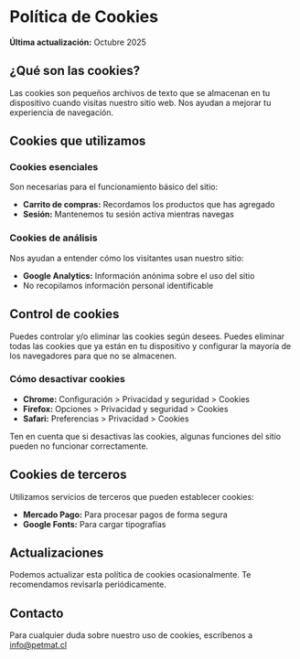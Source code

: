 # Política de Cookies

**Última actualización:** Octubre 2025

## ¿Qué son las cookies?

Las cookies son pequeños archivos de texto que se almacenan en tu dispositivo cuando visitas nuestro sitio web. Nos ayudan a mejorar tu experiencia de navegación.

## Cookies que utilizamos

### Cookies esenciales
Son necesarias para el funcionamiento básico del sitio:

- **Carrito de compras:** Recordamos los productos que has agregado
- **Sesión:** Mantenemos tu sesión activa mientras navegas

### Cookies de análisis
Nos ayudan a entender cómo los visitantes usan nuestro sitio:

- **Google Analytics:** Información anónima sobre el uso del sitio
- No recopilamos información personal identificable

## Control de cookies

Puedes controlar y/o eliminar las cookies según desees. Puedes eliminar todas las cookies que ya están en tu dispositivo y configurar la mayoría de los navegadores para que no se almacenen.

### Cómo desactivar cookies

- **Chrome:** Configuración > Privacidad y seguridad > Cookies
- **Firefox:** Opciones > Privacidad y seguridad > Cookies
- **Safari:** Preferencias > Privacidad > Cookies

Ten en cuenta que si desactivas las cookies, algunas funciones del sitio pueden no funcionar correctamente.

## Cookies de terceros

Utilizamos servicios de terceros que pueden establecer cookies:

- **Mercado Pago:** Para procesar pagos de forma segura
- **Google Fonts:** Para cargar tipografías

## Actualizaciones

Podemos actualizar esta política de cookies ocasionalmente. Te recomendamos revisarla periódicamente.

## Contacto

Para cualquier duda sobre nuestro uso de cookies, escríbenos a info@petmat.cl



